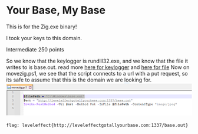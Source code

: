#  Your Base, My Base

This is for the Zig.exe binary!

I took your keys to this domain.

Intermediate 
250 points 


So we know that the keylogger is rundlll32.exe, and we know that the file it writes to is base.out. read more [here for keylogger](One_of_these_process_names.md) and [here for file](Keylogger_out_1.md) 
Now on movezig.ps1, we see that the script connects to a url with a put request, so its safe to assume that this is the domain we are looking for.
![the movezig.ps1 code](/Images/movezig_keylog.png)

`flag: leveleffect{http://leveleffectgotallyourbase.com:1337/base.out}`



